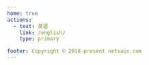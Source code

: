 ```yaml
---
home: true
actions:
  - text: 英语
    link: /english/
    type: primary

footer: Copyright © 2018-present netsain.com
---
```

